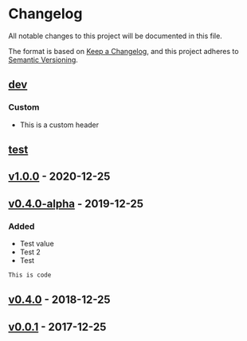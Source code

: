 # Changelog
All notable changes to this project will be documented in this file.

The format is based on [Keep a Changelog](https://keepachangelog.com/en/1.0.0/), and this project adheres to [Semantic Versioning](https://semver.org/spec/v2.0.0.html).

## [dev]
### Custom
- This is a custom header

## [test]

## [v1.0.0] - 2020-12-25

## [v0.4.0-alpha] - 2019-12-25
### Added
- Test value
- Test 2
- Test
```go
This is code
```

## [v0.4.0] - 2018-12-25

## [v0.0.1] - 2017-12-25

[dev]: https://github.com/jthomperoo/test_repo/compare/test...dev
[test]: https://github.com/jthomperoo/test_repo/compare/v1.0.0...test
[v1.0.0]: https://github.com/jthomperoo/test_repo/compare/v0.4.0-alpha...v1.0.0
[v0.4.0-alpha]: https://github.com/jthomperoo/test_repo/compare/v0.4.0...v0.4.0-alpha
[v0.4.0]: https://github.com/jthomperoo/test_repo/compare/v0.0.1...v0.4.0
[v0.0.1]: https://github.com/jthomperoo/test_repo/releases/tag/v0.0.1
